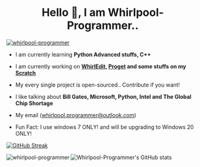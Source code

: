 <h1 align="center">Hello 👋, I am Whirlpool-Programmer..</h1>
<p align="left"> <a href="https://github.com/ryo-ma/github-profile-trophy"><img src="https://github-profile-trophy.vercel.app/?username=whirlpool-programmer" alt="whirlpool-programmer" /></a> </p>

- I am currently learning **Python Advanced stuffs, C++**

- I am currently working on **[WhirlEdit](https://github.com/whirlpool-programmer/whirledit), [Proget](http://pypi.org/projects/proget) and some stuffs on my [Scratch](http://scratch.mit.edu/users/whirlpool-programmer)**

- My every single project is open-sourced.. Contribute if you want!

- I like talking about **Bill Gates, Microsoft, Python, Intel and The Global Chip Shortage**

- My email (whirlpool.programmer@outlook.com)

- Fun Fact: I use windows 7 ONLY! and will be upgrading to Windows 20 ONLY!

[![GitHub Streak](https://github-readme-streak-stats.herokuapp.com?user=Whirlpool-Programmer&theme=dark)](https://git.io/streak-stats)
<p><img align="left" src="https://github-readme-stats.vercel.app/api/top-langs?username=whirlpool-programmer&show_icons=true&locale=en&layout=compact" alt="whirlpool-programmer" /></p>

![Whirlpool-Programmer's GitHub stats](https://github-readme-stats.vercel.app/api?username=Whirlpool-Programmer&show_icons=true&theme=dark)


